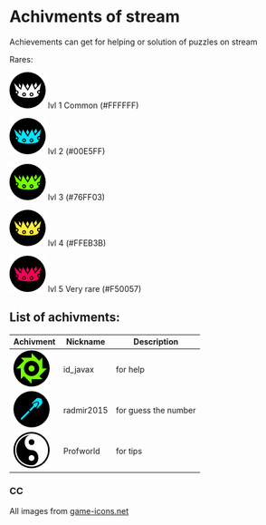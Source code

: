 # Achivments of stream

Achievements can get for helping or solution of puzzles on stream

Rares:

![crown](/img/rares/1lvl.png) lvl 1 Common (#FFFFFF)

![crown](/img/rares/2lvl.png) lvl 2 (#00E5FF)

![crown](/img/rares/3lvl.png) lvl 3 (#76FF03)

![crown](/img/rares/4lvl.png) lvl 4 (#FFEB3B)

![crown](/img/rares/5lvl.png) lvl 5 Very rare (#F50057)


## List of achivments:
Achivment | Nickname | Description
------------- | ------------- | -------------
![yin-yang](/img/circular-saw.png) | id_javax | for help
![radmir2015](/img/radmir2015.png) |  radmir2015 | for guess the number
![circular-saw](/img/yin-yang.png) |  Profworld | for tips

### CC
All images from [game-icons.net](http://game-icons.net/)
